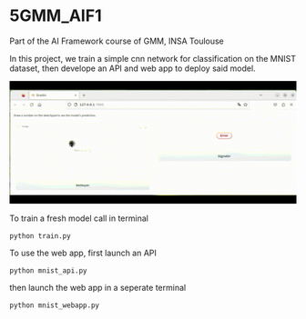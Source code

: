 # 5GMM_AIF1
Part of the AI Framework course of GMM, INSA Toulouse

In this project, we train a simple cnn network for classification on the MNIST dataset, then develope an API and web app to deploy said model.

![](mnist_webapp.gif)

To train a fresh model call in terminal
``` terminal
python train.py
```

To use the web app, first launch an API
``` terminal
python mnist_api.py
```
then launch the web app in a seperate terminal
``` terminal
python mnist_webapp.py
```
